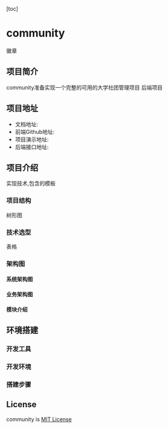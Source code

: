 [toc]

# community

徽章
## 项目简介
community准备实现一个完整的可用的大学社团管理项目
后端项目
## 项目地址
- 文档地址:
- 前端Github地址:
- 项目演示地址:
- 后端接口地址:

## 项目介绍
实现技术,包含的模板
### 项目结构
树形图
### 技术选型
表格
### 架构图
#### 系统架构图
#### 业务架构图
#### 模块介绍



## 环境搭建
### 开发工具
### 开发环境
### 搭建步骤



## License

community is [MIT License](https://github.com/tongji4m3/community/blob/master/LICENSE)